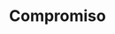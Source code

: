 ---
title: 'Compromiso'
description: 'Cumplimos con calidad y puntualidad en tiempos con cada proyecto.'
image: '/icons/compromiso.svg'
---